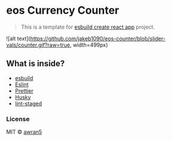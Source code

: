 # eos Currency Counter

> This is a template for [esbuild create react app](https://github.com/awran5/esbuild-create-react-app) project.


<!-- ![alt text](money-counter.gif) -->
![alt text](https://github.com/jakeb1090/eos-counter/blob/slider-vals/counter.gif?raw=true, width=499px)

## What is inside?

- [esbuild](https://esbuild.github.io/)
- [Eslint](https://eslint.org/)
- [Prettier](https://prettier.io/)
- [Husky](https://github.com/typicode/husky)
- [lint-staged](https://github.com/okonet/lint-staged)


### License

MIT © [awran5](https://github.com/awran5/)
